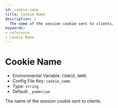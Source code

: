 ```yaml
---
id: cookie-name
title: Cookie Name
description: |
  The name of the session cookie sent to clients.
keywords:
- reference
- Cookie Name
---
```



# Cookie Name
- Environmental Variable: `COOKIE_NAME`
- Config File Key: `cookie_name`
- Type: `string`
- Default: `_pomerium`

The name of the session cookie sent to clients.

